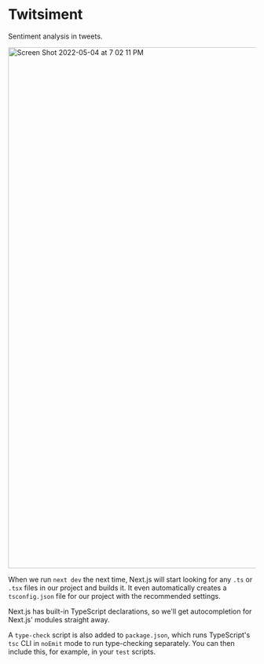 # Twitsiment

Sentiment analysis in tweets.

<img width="1061" alt="Screen Shot 2022-05-04 at 7 02 11 PM" src="https://user-images.githubusercontent.com/14955573/166850105-3531758a-9286-45c4-98ae-37903bea360e.png">


When we run `next dev` the next time, Next.js will start looking for any `.ts` or `.tsx` files in our project and builds it. It even automatically creates a `tsconfig.json` file for our project with the recommended settings.

Next.js has built-in TypeScript declarations, so we'll get autocompletion for Next.js' modules straight away.

A `type-check` script is also added to `package.json`, which runs TypeScript's `tsc` CLI in `noEmit` mode to run type-checking separately. You can then include this, for example, in your `test` scripts.
